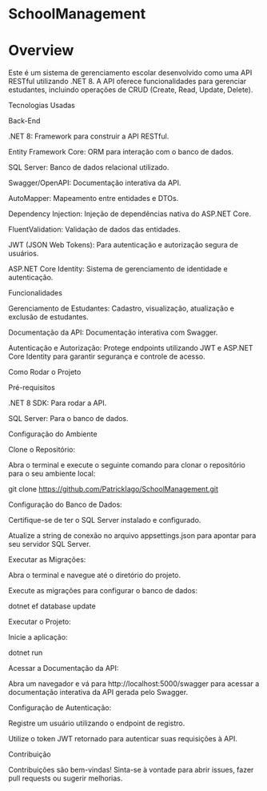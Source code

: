 # SchoolManagement

# Overview

Este é um sistema de gerenciamento escolar desenvolvido como uma API RESTful utilizando .NET 8. A API oferece funcionalidades para gerenciar estudantes, incluindo operações de CRUD (Create, Read, Update, Delete).

Tecnologias Usadas

Back-End

.NET 8: Framework para construir a API RESTful.

Entity Framework Core: ORM para interação com o banco de dados.

SQL Server: Banco de dados relacional utilizado.

Swagger/OpenAPI: Documentação interativa da API.

AutoMapper: Mapeamento entre entidades e DTOs.

Dependency Injection: Injeção de dependências nativa do ASP.NET Core.

FluentValidation: Validação de dados das entidades.

JWT (JSON Web Tokens): Para autenticação e autorização segura de usuários.

ASP.NET Core Identity: Sistema de gerenciamento de identidade e autenticação.

Funcionalidades

Gerenciamento de Estudantes: Cadastro, visualização, atualização e exclusão de estudantes.

Documentação da API: Documentação interativa com Swagger.

Autenticação e Autorização: Protege endpoints utilizando JWT e ASP.NET Core Identity para garantir segurança e controle de acesso.

Como Rodar o Projeto

Pré-requisitos

.NET 8 SDK: Para rodar a API.

SQL Server: Para o banco de dados.

Configuração do Ambiente

Clone o Repositório:

Abra o terminal e execute o seguinte comando para clonar o repositório para o seu ambiente local:

git clone https://github.com/PatrickIago/SchoolManagement.git

Configuração do Banco de Dados:

Certifique-se de ter o SQL Server instalado e configurado.

Atualize a string de conexão no arquivo appsettings.json para apontar para seu servidor SQL Server.

Executar as Migrações:

Abra o terminal e navegue até o diretório do projeto.

Execute as migrações para configurar o banco de dados:

dotnet ef database update

Executar o Projeto:

Inicie a aplicação:

dotnet run

Acessar a Documentação da API:

Abra um navegador e vá para http://localhost:5000/swagger para acessar a documentação interativa da API gerada pelo Swagger.

Configuração de Autenticação:

Registre um usuário utilizando o endpoint de registro.

Utilize o token JWT retornado para autenticar suas requisições à API.

Contribuição

Contribuições são bem-vindas! Sinta-se à vontade para abrir issues, fazer pull requests ou sugerir melhorias.

